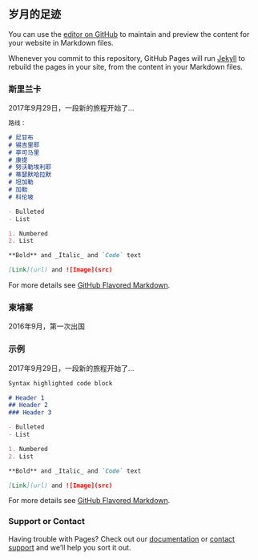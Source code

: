 ## 岁月的足迹

You can use the [editor on GitHub](https://github.com/mapleGu03/personalInfo/edit/master/index.md) to maintain and preview the content for your website in Markdown files.

Whenever you commit to this repository, GitHub Pages will run [Jekyll](https://jekyllrb.com/) to rebuild the pages in your site, from the content in your Markdown files.

### 斯里兰卡

2017年9月29日，一段新的旅程开始了...

```markdown
路线：

# 尼甘布
# 锡吉里耶
# 亭可马里
# 康提
# 努沃勒埃利耶
# 蒂瑟默哈拉默
# 坦加勒
# 加勒
# 科伦坡

- Bulleted
- List

1. Numbered
2. List

**Bold** and _Italic_ and `Code` text

[Link](url) and ![Image](src)
```

For more details see [GitHub Flavored Markdown](https://guides.github.com/features/mastering-markdown/).

### 柬埔寨

2016年9月，第一次出国

### 示例

2017年9月29日，一段新的旅程开始了...

```markdown
Syntax highlighted code block

# Header 1
## Header 2
### Header 3

- Bulleted
- List

1. Numbered
2. List

**Bold** and _Italic_ and `Code` text

[Link](url) and ![Image](src)
```

For more details see [GitHub Flavored Markdown](https://guides.github.com/features/mastering-markdown/).

### Support or Contact

Having trouble with Pages? Check out our [documentation](https://help.github.com/categories/github-pages-basics/) or [contact support](https://github.com/contact) and we’ll help you sort it out.
